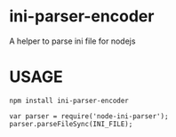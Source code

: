 # ini-parser-encoder
A helper to parse ini file for nodejs

# USAGE
`
npm install ini-parser-encoder
`

`
var parser = require('node-ini-parser');
parser.parseFileSync(INI_FILE);
`